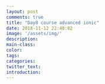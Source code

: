 ```yaml
---
layout: post
comments: true
title: "Day8 course advanced ionic"
date: 2018-11-12 22:40:02
image: '/assets/img/'
description:
main-class:
color:
tags:
categories:
twitter_text:
introduction:
---
```

